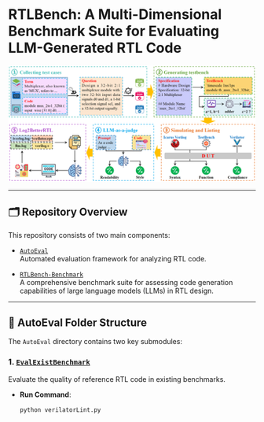 # RTLBench: A Multi-Dimensional Benchmark Suite for Evaluating LLM-Generated RTL Code

![Evaluation Flow](./LintEval_Overview.png)

---

## 🗂️ Repository Overview

This repository consists of two main components:

- [`AutoEval`](./AutoEval)  
  Automated evaluation framework for analyzing RTL code.
  
- [`RTLBench-Benchmark`](./RTLBench-Benchmark)  
  A comprehensive benchmark suite for assessing code generation capabilities of large language models (LLMs) in RTL design.

---

## 📁 AutoEval Folder Structure

The `AutoEval` directory contains two key submodules:

### 1. [`EvalExistBenchmark`](./AutoEval/EvalExistBenchmark)
Evaluate the quality of reference RTL code in existing benchmarks.

- **Run Command**:
  ```bash
  python verilatorLint.py
